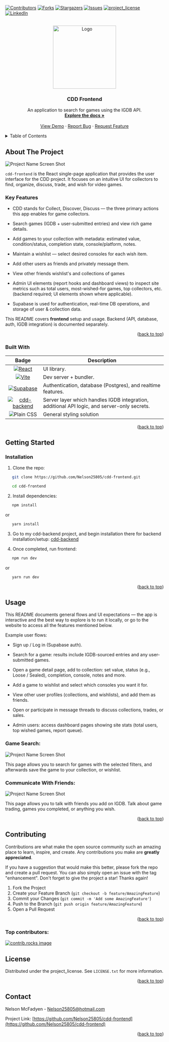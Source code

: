 <!-- Improved compatibility of back to top link: See: https://github.com/othneildrew/Best-README-Template/pull/73 -->
<a id="readme-top"></a>

<!-- PROJECT SHIELDS -->
<!--
*** I'm using markdown "reference style" links for readability.
*** Reference links are enclosed in brackets [ ] instead of parentheses ( ).
*** See the bottom of this document for the declaration of the reference variables
*** for contributors-url, forks-url, etc. This is an optional, concise syntax you may use.
*** https://www.markdownguide.org/basic-syntax/#reference-style-links
-->
[![Contributors][contributors-shield]][contributors-url]
[![Forks][forks-shield]][forks-url]
[![Stargazers][stars-shield]][stars-url]
[![Issues][issues-shield]][issues-url]
[![project_license][license-shield]][license-url]
[![LinkedIn][linkedin-shield]][linkedin-url]

<!-- PROJECT LOGO -->
<br />
<div align="center">
  <a href="https://github.com/Nelson25805/cdd-frontend">
    <img src="GithubImages/logo.png" alt="Logo" width="200" height="200">
  </a>

<h3 align="center">CDD Frontend</h3>

  <p align="center">
    An application to search for games using the IGDB API.
    <br />
    <a href="https://github.com/Nelson25805/cdd-frontend"><strong>Explore the docs »</strong></a>
    <br />
    <br />
    <a href="https://github.com/Nelson25805/cdd-frontend">View Demo</a>
    &middot;
    <a href="https://github.com/Nelson25805/cdd-frontend/issues/new?labels=bug&template=bug-report---.md">Report Bug</a>
    &middot;
    <a href="https://github.com/Nelson25805/cdd-frontend/issues/new?labels=enhancement&template=feature-request---.md">Request Feature</a>
  </p>
</div>

<!-- TABLE OF CONTENTS -->
<details>
  <summary>Table of Contents</summary>
  <ol>
    <li>
      <a href="#about-the-project">About The Project</a>
      <ul>
        <li><a href="#built-with">Built With</a></li>
      </ul>
    </li>
    <li>
      <a href="#getting-started">Getting Started</a>
      <ul>
        <li><a href="#installation">Installation</a></li>
      </ul>
    </li>
    <li><a href="#usage">Usage</a></li>
    <!-- <li><a href="#roadmap">Roadmap</a></li> -->
    <li><a href="#contributing">Contributing</a></li>
    <li><a href="#license">License</a></li>
    <li><a href="#contact">Contact</a></li>
  </ol>
</details>

<!-- ABOUT THE PROJECT -->
## About The Project

![Project Name Screen Shot][project-screenshot]

`cdd-frontend` is the React single-page application that provides the user interface for the CDD project. It focuses on an intuitive UI for collectors to find, organize, discuss, trade, and wish for video games.

### Key Features

- CDD stands for Collect, Discover, Discuss — the three primary actions this app enables for game collectors.

- Search games (IGDB + user-submitted entries) and view rich game details.

- Add games to your collection with metadata: estimated value, condition/status, completion state, console/platform, notes.

- Maintain a wishlist — select desired consoles for each wish item.

- Add other users as friends and privately message them.

- View other friends wishlist's and collections of games

- Admin UI elements (report hooks and dashboard views) to inspect site metrics such as total users, most-wished-for games, top collectors, etc. (backend required; UI elements shown where applicable).

- Supabase is used for authentication, real-time DB operations, and storage of user & collection data.

This README covers **frontend** setup and usage. Backend (API, database, auth, IGDB integration) is documented separately.

<p align="right">(<a href="#readme-top">back to top</a>)</p>

  ### Built With

| Badge | Description |
|:-----:|-------------|
| [![React](GithubImages/react_badge.svg)][React-url] | UI library. |
| [![Vite](GithubImages/vite_badge.svg)][Vite-url] | Dev server + bundler. |
| [![Supabase](GithubImages/supabase_badge.svg)][Supabase-url] | Authentication, database (Postgres), and realtime features. |
| [![cdd-backend](GithubImages/cdd_backend_badge.svg)][cdd-backend-url] | Server layer which handles IGDB integration, additional API logic, and server-only secrets. |
| ![Plain CSS](GithubImages/css_badge.svg) | General styling solution |

<p align="right">(<a href="#readme-top">back to top</a>)</p>

<!-- GETTING STARTED -->
## Getting Started

### Installation

1. Clone the repo:
```sh
   git clone https://github.com/Nelson25805/cdd-frontend.git
   ```
```sh
   cd cdd-frontend
   ```

2. Install dependencies:
```sh
   npm install
   ```
or
```sh
   yarn install
   ```

3. Go to my cdd-backend project, and begin installation there for backend installation/setup: <a href="https://github.com/Nelson25805/cdd-backend">cdd-backend</a>

5. Once completed, run frontend:
```sh
   npm run dev
   ```
or
```sh
   yarn run dev
   ```

<p align="right">(<a href="#readme-top">back to top</a>)</p>

<!-- USAGE EXAMPLES -->
## Usage

This README documents general flows and UI expectations — the app is interactive and the best way to explore is to run it locally, or go to the website to access all the features mentioned below.

Example user flows:

- Sign up / Log in (Supabase auth).

- Search for a game: results include IGDB-sourced entries and any user-submitted games.

- Open a game detail page, add to collection: set value, status (e.g., Loose / Sealed), completion, console, notes and more.

- Add a game to wishlist and select which consoles you want it for.

- View other user profiles (collections, and wishlists), and add them as friends.

- Open or participate in message threads to discuss collections, trades, or sales.

- Admin users: access dashboard pages showing site stats (total users, top wished games, report queue).

### Game Search:
![Project Name Screen Shot][project-screenshot2]

This page allows you to search for games with the selected filters, and afterwards save the game to your collection, or wishlist.

### Communicate With Friends:
![Project Name Screen Shot][project-screenshot3]

This page allows you to talk with friends you add on IGDB. Talk about game trading, games you completed, or anything you wish.

<p align="right">(<a href="#readme-top">back to top</a>)</p>

<!-- ROADMAP -->
<!--
## Roadmap

- [ ] Feature 1
- [ ] Feature 2
- [ ] Feature 3
    - [ ] Nested Feature

See the [open issues](https://github.com/Nelson25805/cdd-frontend/issues) for a full list of proposed features (and known issues).

<p align="right">(<a href="#readme-top">back to top</a>)</p>
-->

<!-- CONTRIBUTING -->
## Contributing

Contributions are what make the open source community such an amazing place to learn, inspire, and create. Any contributions you make are **greatly appreciated**.

If you have a suggestion that would make this better, please fork the repo and create a pull request. You can also simply open an issue with the tag "enhancement".
Don't forget to give the project a star! Thanks again!

1. Fork the Project
2. Create your Feature Branch (`git checkout -b feature/AmazingFeature`)
3. Commit your Changes (`git commit -m 'Add some AmazingFeature'`)
4. Push to the Branch (`git push origin feature/AmazingFeature`)
5. Open a Pull Request

<p align="right">(<a href="#readme-top">back to top</a>)</p>

### Top contributors:

<a href="https://github.com/Nelson25805/cdd-frontendgraphs/contributors">
  <img src="https://contrib.rocks/image?repo=Nelson25805/cdd-frontend" alt="contrib.rocks image" />
</a>

<!-- LICENSE -->
## License

Distributed under the project_license. See `LICENSE.txt` for more information.

<p align="right">(<a href="#readme-top">back to top</a>)</p>

<!-- CONTACT -->
## Contact

Nelson McFadyen <!-- - [@twitter_handle](https://twitter.com/twitter_handle) --> - Nelson25805@hotmail.com

Project Link: [https://github.com/Nelson25805/cdd-frontend](https://github.com/Nelson25805/cdd-frontend)

<p align="right">(<a href="#readme-top">back to top</a>)</p>

<!-- MARKDOWN LINKS & IMAGES -->
<!-- https://www.markdownguide.org/basic-syntax/#reference-style-links -->
[contributors-shield]: https://img.shields.io/github/contributors/Nelson25805/cdd-frontend.svg?style=for-the-badge
[contributors-url]: https://github.com/Nelson25805/cdd-frontend/graphs/contributors
[forks-shield]: https://img.shields.io/github/forks/Nelson25805/cdd-frontend.svg?style=for-the-badge
[forks-url]: https://github.com/Nelson25805/cdd-frontend/network/members
[stars-shield]: https://img.shields.io/github/stars/Nelson25805/cdd-frontend.svg?style=for-the-badge
[stars-url]: https://github.com/Nelson25805/cdd-frontend/stargazers
[issues-shield]: https://img.shields.io/github/issues/Nelson25805/cdd-frontend.svg?style=for-the-badge
[issues-url]: https://github.com/Nelson25805/cdd-frontend/issues
[license-shield]: https://img.shields.io/github/license/Nelson25805/cdd-frontend.svg?style=for-the-badge
[license-url]: https://github.com/Nelson25805/cdd-frontend/blob/master/LICENSE.txt
[linkedin-shield]: https://img.shields.io/badge/-LinkedIn-black.svg?style=for-the-badge&logo=linkedin&colorB=555
[linkedin-url]: https://www.linkedin.com/in/nelson-mcfadyen-806134133/

[project-Image]: GithubImages/projectImage.png

[project-screenshot]: GithubImages/mainScreen.png
[project-screenshot2]: GithubImages/gameSearchScreen.png
[project-screenshot3]: GithubImages/randomGameSearch.gif

[project-screenshot4]: GithubImages/excelExample.png
[project-screenshot5]: GithubImages/envExample.png

[React-url]: https://react.dev/
[Vite-url]: https://vite.dev/
[Supabase-url]: https://supabase.com/
[cdd-backend-url]: https://github.com/Nelson25805/cdd-backend

[JQuery.com]: https://img.shields.io/badge/jQuery-0769AD?style=for-the-badge&logo=jquery&logoColor=white
[JQuery-url]: https://jquery.com 
